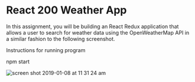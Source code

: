 # React 200 Weather App
In this assignment, you will be building an React Redux application that allows a user to search for weather data using the OpenWeatherMap API in a similar fashion to the following screenshot.

Instructions for running program

npm start

![screen shot 2019-01-08 at 11 31 24 am](https://user-images.githubusercontent.com/18974511/50854105-020d4b00-1339-11e9-95ca-e85338fde8c4.png)

